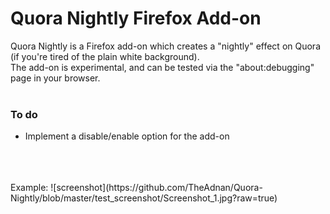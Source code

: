 # Quora Nightly Firefox Add-on

Quora Nightly is a Firefox add-on which creates a "nightly" effect on Quora (if you're tired of the plain white background).
<br>
The add-on is experimental, and can be tested via the "about:debugging" page in your browser.
<br>
<br>
### To do
* Implement a disable/enable option for the add-on
<br>
<br>
<br>
Example:
![screenshot](https://github.com/TheAdnan/Quora-Nightly/blob/master/test_screenshot/Screenshot_1.jpg?raw=true)
